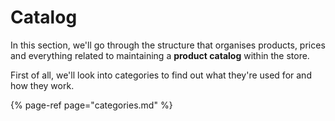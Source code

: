 # Catalog

In this section, we'll go through the structure that organises products, prices and everything related to maintaining a **product catalog** within the store.

First of all, we'll look into categories to find out what they're used for and how they work.

{% page-ref page="categories.md" %}
